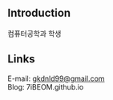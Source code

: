 ## Introduction
컴퓨터공학과 학생

## Links
E-mail: gkdnld99@gmail.com</br>
Blog: 7iBEOM.github.io

<!---
7iBeom/7iBeom is a ✨ special ✨ repository because its `README.md` (this file) appears on your GitHub profile.
You can click the Preview link to take a look at your changes.
--->
